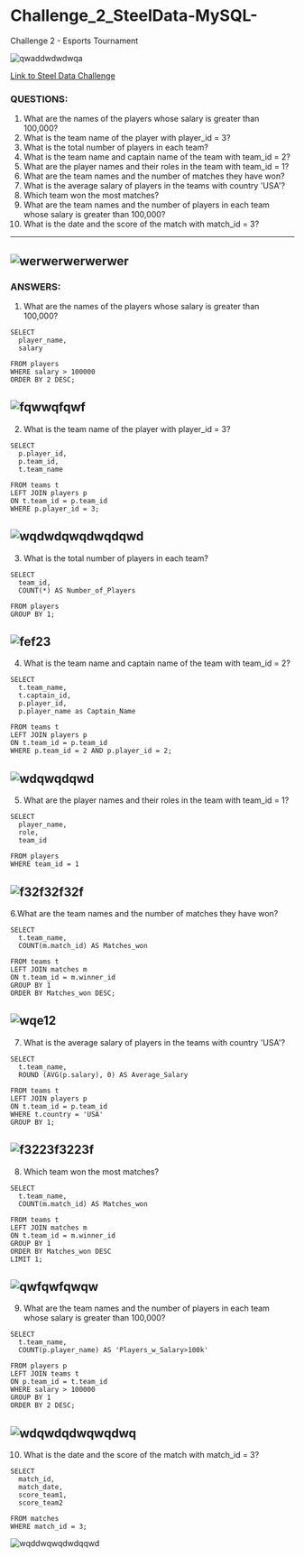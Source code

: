 # Challenge_2_SteelData-MySQL-
Challenge 2 - Esports Tournament

![qwaddwdwdwqa](https://github.com/mfernandezcean/Challenge_2_SteelData-MySQL-/assets/105746149/b0ab65aa-8127-4eba-bcc6-0876104543c7)

[Link to Steel Data Challenge](https://steeldata.org.uk/sql2.html)

### **QUESTIONS:**

1. What are the names of the players whose salary is greater than 100,000?
2. What is the team name of the player with player_id = 3?
3. What is the total number of players in each team?
4. What is the team name and captain name of the team with team_id = 2?
5. What are the player names and their roles in the team with team_id = 1?
6. What are the team names and the number of matches they have won?
7. What is the average salary of players in the teams with country 'USA'?
8. Which team won the most matches?
9. What are the team names and the number of players in each team whose salary is greater than 100,000?
10. What is the date and the score of the match with match_id = 3?
---


![werwerwerwerwer](https://github.com/mfernandezcean/Challenge_2_SteelData-MySQL-/assets/105746149/36cf4176-ccd8-4ed1-bbca-0288133bb3e0)
--

### **ANSWERS:**

1. What are the names of the players whose salary is greater than 100,000?


```
SELECT 
  player_name,
  salary

FROM players
WHERE salary > 100000
ORDER BY 2 DESC;
```
![fqwwqfqwf](https://github.com/mfernandezcean/Challenge_2_SteelData-MySQL-/assets/105746149/f061fff7-b82b-4e45-b234-6c46ffa3ac53)
--

2. What is the team name of the player with player_id = 3?

```
SELECT
  p.player_id,
  p.team_id,
  t.team_name

FROM teams t
LEFT JOIN players p
ON t.team_id = p.team_id
WHERE p.player_id = 3;
```

![wqdwdqwqdwqdqwd](https://github.com/mfernandezcean/Challenge_2_SteelData-MySQL-/assets/105746149/0a61a1eb-19ef-454d-99d3-029b45c349a6)
--

3. What is the total number of players in each team?
```
SELECT 
  team_id,
  COUNT(*) AS Number_of_Players

FROM players
GROUP BY 1;
```
![fef23](https://github.com/mfernandezcean/Challenge_2_SteelData-MySQL-/assets/105746149/6d4178d7-d294-4f12-a641-ad4e1686ea98)
--
4. What is the team name and captain name of the team with team_id = 2?
```
SELECT 
  t.team_name,
  t.captain_id,
  p.player_id,
  p.player_name as Captain_Name

FROM teams t
LEFT JOIN players p
ON t.team_id = p.team_id
WHERE p.team_id = 2 AND p.player_id = 2;
```

![wdqwqdqwd](https://github.com/mfernandezcean/Challenge_2_SteelData-MySQL-/assets/105746149/a5328826-5da0-42f9-b4e2-184b0ce053d5)
--

5. What are the player names and their roles in the team with team_id = 1?
```
SELECT 
  player_name,
  role,
  team_id

FROM players 
WHERE team_id = 1
```

![f32f32f32f](https://github.com/mfernandezcean/Challenge_2_SteelData-MySQL-/assets/105746149/60723de5-d48c-44a0-b721-9d1bc262223b)
--

6.What are the team names and the number of matches they have won?
```
SELECT 
  t.team_name,
  COUNT(m.match_id) AS Matches_won

FROM teams t
LEFT JOIN matches m
ON t.team_id = m.winner_id
GROUP BY 1
ORDER BY Matches_won DESC; 
```

![wqe12](https://github.com/mfernandezcean/Challenge_2_SteelData-MySQL-/assets/105746149/b7a35b9a-910e-48df-8a3d-6138ecd36335)
--

7. What is the average salary of players in the teams with country 'USA'?
```
SELECT 
  t.team_name,
  ROUND (AVG(p.salary), 0) AS Average_Salary

FROM teams t
LEFT JOIN players p
ON t.team_id = p.team_id
WHERE t.country = 'USA'
GROUP BY 1;
```

![f3223f3223f](https://github.com/mfernandezcean/Challenge_2_SteelData-MySQL-/assets/105746149/b6bb9653-005a-4379-8316-d6fb76a4f5fb)
--

8. Which team won the most matches?
```
SELECT 
  t.team_name,
  COUNT(m.match_id) AS Matches_won

FROM teams t
LEFT JOIN matches m
ON t.team_id = m.winner_id
GROUP BY 1
ORDER BY Matches_won DESC
LIMIT 1;
```
![qwfqwfqwqw](https://github.com/mfernandezcean/Challenge_2_SteelData-MySQL-/assets/105746149/d66d2cac-0e72-4276-a0e8-ae880d2b44fc)
--

9. What are the team names and the number of players in each team whose salary is greater than 100,000?
```
SELECT
  t.team_name, 
  COUNT(p.player_name) AS 'Players_w_Salary>100k'

FROM players p
LEFT JOIN teams t
ON p.team_id = t.team_id
WHERE salary > 100000
GROUP BY 1
ORDER BY 2 DESC;
```

![wdqwdqdwqwqdwq](https://github.com/mfernandezcean/Challenge_2_SteelData-MySQL-/assets/105746149/473f5147-26a9-438b-9f38-3c1fac1f439d)
--

10. What is the date and the score of the match with match_id = 3?
```
SELECT 
  match_id,
  match_date,
  score_team1,
  score_team2

FROM matches
WHERE match_id = 3;
```

![wqddwqwqdwdqqwd](https://github.com/mfernandezcean/Challenge_2_SteelData-MySQL-/assets/105746149/dedc73b8-5d5c-4eb4-ad50-029e90752732)
